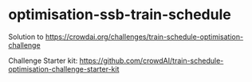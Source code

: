 # optimisation-ssb-train-schedule
Solution to https://crowdai.org/challenges/train-schedule-optimisation-challenge

Challenge Starter kit: https://github.com/crowdAI/train-schedule-optimisation-challenge-starter-kit
